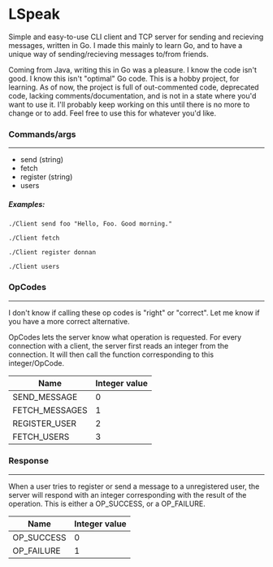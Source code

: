 # LSpeak

Simple and easy-to-use CLI client and TCP server for sending and recieving messages, written in Go.
I made this mainly to learn Go, and to have a unique way of sending/recieving messages to/from friends.

Coming from Java, writing this in Go was a pleasure. I know the code isn't good. I know this isn't "optimal" Go code. This is a hobby project, for learning. As of now, the project is full of out-commented code, deprecated code, lacking comments/documentation, and is not in a state where you'd want to use it.
I'll probably keep working on this until there is no more to change or to add. Feel free to use this for whatever you'd like.

### Commands/args
---

- send (string)
- fetch
- register (string)
- users

##### Examples:

`./Client send foo "Hello, Foo. Good morning."`

`./Client fetch`

`./Client register donnan`

`./Client users`

### OpCodes
---

I don't know if calling these op codes is "right" or "correct". Let me know if you have a more correct alternative.

OpCodes lets the server know what operation is requested. For every connection with a client, the server first reads an integer from the connection. It will then call the function corresponding to this integer/OpCode.

| Name | Integer value |
| ----------- | ----------- |
| SEND_MESSAGE | 0 |
| FETCH_MESSAGES | 1 | 
| REGISTER_USER | 2 |
| FETCH_USERS | 3 |

### Response
---

When a user tries to register or send a message to a unregistered user, the server will respond with an integer corresponding with the result of the operation. This is either a OP_SUCCESS, or a OP_FAILURE.

| Name | Integer value |
| ---- | ------------- |
| OP_SUCCESS | 0 |
| OP_FAILURE | 1 |
